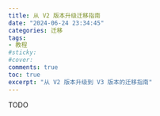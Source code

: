 ```yaml
---
title: 从 V2 版本升级迁移指南
date: "2024-06-24 23:34:45"
categories: 迁移
tags:
- 教程
#sticky:
#cover:
comments: true
toc: true
excerpt: "从 V2 版本升级到 V3 版本的迁移指南"
---
```

TODO
